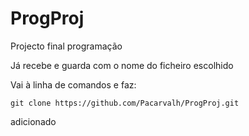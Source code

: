 # ProgProj
Projecto final programação

Já recebe e guarda com o nome do ficheiro escolhido




Vai à linha de comandos e faz: 
```
git clone https://github.com/Pacarvalh/ProgProj.git
```  
adicionado
